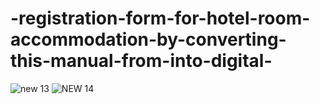 # -registration-form-for-hotel-room-accommodation-by-converting-this-manual-from-into-digital-



![new 13](https://user-images.githubusercontent.com/90713809/205028236-4e1ffdb5-0c04-46ff-a9d2-c146643b6f3e.png)
![NEW 14](https://user-images.githubusercontent.com/90713809/205028285-9f595b63-9046-49dd-aea1-35c240ab123f.png)

